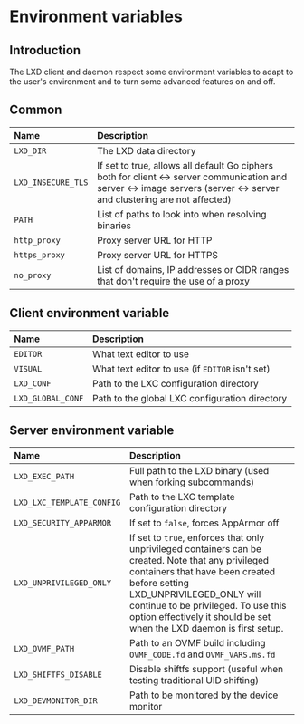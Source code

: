 # Environment variables

## Introduction
The LXD client and daemon respect some environment variables to adapt to
the user's environment and to turn some advanced features on and off.

## Common
Name                            | Description
:---                            | :----
`LXD_DIR`                       | The LXD data directory
`LXD_INSECURE_TLS`              | If set to true, allows all default Go ciphers both for client <-> server communication and server <-> image servers (server <-> server and clustering are not affected)
`PATH`                          | List of paths to look into when resolving binaries
`http_proxy`                    | Proxy server URL for HTTP
`https_proxy`                   | Proxy server URL for HTTPS
`no_proxy`                      | List of domains, IP addresses or CIDR ranges that don't require the use of a proxy

## Client environment variable
Name                            | Description
:---                            | :----
`EDITOR`                        | What text editor to use
`VISUAL`                        | What text editor to use (if `EDITOR` isn't set)
`LXD_CONF`                      | Path to the LXC configuration directory
`LXD_GLOBAL_CONF`               | Path to the global LXC configuration directory

## Server environment variable
Name                            | Description
:---                            | :----
`LXD_EXEC_PATH`                 | Full path to the LXD binary (used when forking subcommands)
`LXD_LXC_TEMPLATE_CONFIG`       | Path to the LXC template configuration directory
`LXD_SECURITY_APPARMOR`         | If set to `false`, forces AppArmor off
`LXD_UNPRIVILEGED_ONLY`         | If set to `true`, enforces that only unprivileged containers can be created. Note that any privileged containers that have been created before setting LXD_UNPRIVILEGED_ONLY will continue to be privileged. To use this option effectively it should be set when the LXD daemon is first setup.
`LXD_OVMF_PATH`                 | Path to an OVMF build including `OVMF_CODE.fd` and `OVMF_VARS.ms.fd`
`LXD_SHIFTFS_DISABLE`           | Disable shiftfs support (useful when testing traditional UID shifting)
`LXD_DEVMONITOR_DIR`            | Path to be monitored by the device monitor
